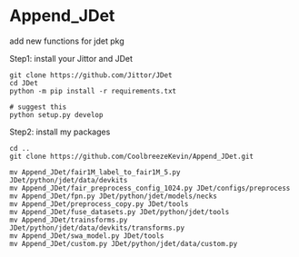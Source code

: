 # Append_JDet
add new functions for jdet pkg

Step1: install your Jittor and JDet
```shell
git clone https://github.com/Jittor/JDet
cd JDet
python -m pip install -r requirements.txt

# suggest this 
python setup.py develop
```

Step2: install my packages
```shell
cd ..
git clone https://github.com/CoolbreezeKevin/Append_JDet.git

mv Append_JDet/fair1M_label_to_fair1M_5.py JDet/python/jdet/data/devkits
mv Append_JDet/fair_preprocess_config_1024.py JDet/configs/preprocess
mv Append_JDet/fpn.py JDet/python/jdet/models/necks
mv Append_JDet/preprocess_copy.py JDet/tools
mv Append_JDet/fuse_datasets.py JDet/python/jdet/tools
mv Append_JDet/trainsforms.py JDet/python/jdet/data/devkits/transforms.py
mv Append_JDet/swa_model.py JDet/tools
mv Append_JDet/custom.py JDet/python/jdet/data/custom.py
```
